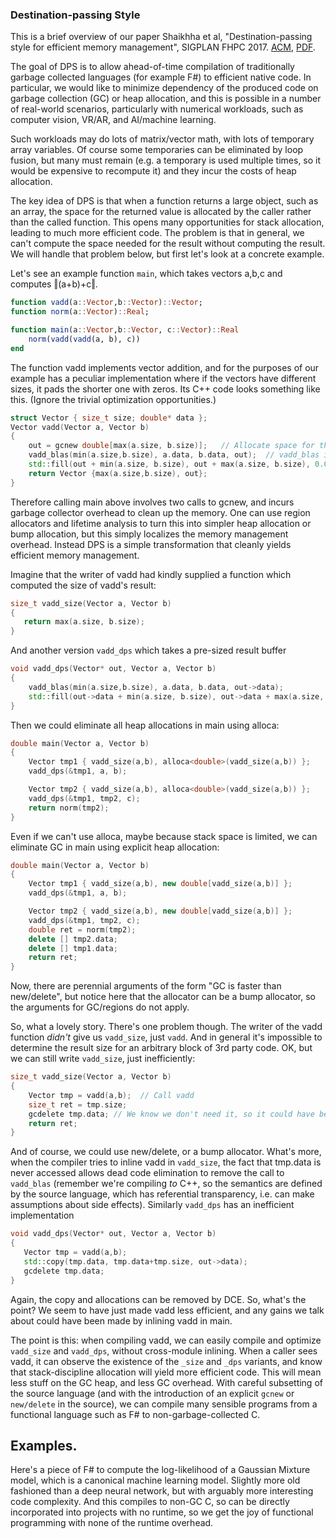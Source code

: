 ### Destination-passing Style

This is a brief overview of our paper Shaikhha et al, "Destination-passing style for efficient memory management", SIGPLAN FHPC 2017.
[ACM](https://dl.acm.org/citation.cfm?id=3122949), 
[PDF](https://www.microsoft.com/en-us/research/wp-content/uploads/2016/11/dps-submitted.pdf).

The goal of DPS is to allow ahead-of-time compilation of traditionally garbage collected languages (for example F#) to efficient native code.   In particular, we would like to minimize dependency of the produced code on garbage collection (GC) or heap allocation, and this is possible in a number of real-world scenarios, particularly with numerical workloads, such as computer vision, VR/AR, and AI/machine learning.

Such workloads may do lots of matrix/vector math, with lots of temporary array variables.  Of course some temporaries can be eliminated by loop fusion, but many must remain (e.g. a temporary is used multiple times, so it would be expensive to recompute it) and they incur the costs of heap allocation.

The key idea of DPS is that when a function returns a large object, such as an array, the space for the returned value is allocated by the caller rather than the called function.   This opens many opportunities for stack allocation, leading to much more efficient code.  The problem is that in general, we can't compute the space needed for the result without computing the result.  We will handle that problem below, but first let's look at a concrete example.

Let's see an example function `main`, which takes vectors a,b,c and computes ‖(a+b)+c‖.

```julia
function vadd(a::Vector,b::Vector)::Vector;
function norm(a::Vector)::Real;

function main(a::Vector,b::Vector, c::Vector)::Real
    norm(vadd(vadd(a, b), c))
end
```

The function vadd implements vector addition, and for the purposes of our example has a peculiar implementation where if the vectors have different sizes, it pads the shorter one with zeros.    Its C++ code looks something like this.  (Ignore the trivial optimization opportunities.)

```c++
struct Vector { size_t size; double* data };
Vector vadd(Vector a, Vector b)
{
    out = gcnew double[max(a.size, b.size)];   // Allocate space for the return value on the GC heap
    vadd_blas(min(a.size,b.size), a.data, b.data, out);  // vadd_blas is some efficient implementation
    std::fill(out + min(a.size, b.size), out + max(a.size, b.size), 0.0);
    return Vector {max(a.size,b.size), out};
}
```

Therefore calling main above involves two calls to gcnew, and incurs garbage collector overhead to clean up the memory.   One can use region allocators and lifetime analysis to turn this into simpler heap allocation or bump allocation, but this simply localizes the memory management overhead.  Instead DPS is a simple transformation that cleanly yields efficient memory management.

Imagine that the writer of vadd had kindly supplied a function which computed the size of vadd's result:

```c++
size_t vadd_size(Vector a, Vector b)
{
   return max(a.size, b.size);
}
```

And another version `vadd_dps` which takes a pre-sized result buffer

```c++
void vadd_dps(Vector* out, Vector a, Vector b)
{
    vadd_blas(min(a.size,b.size), a.data, b.data, out->data);  
    std::fill(out->data + min(a.size, b.size), out->data + max(a.size, b.size), 0.0);
}
```


Then we could eliminate all heap allocations in main using alloca:

```c++
double main(Vector a, Vector b)
{
    Vector tmp1 { vadd_size(a,b), alloca<double>(vadd_size(a,b)) };
    vadd_dps(&tmp1, a, b);

    Vector tmp2 { vadd_size(a,b), alloca<double>(vadd_size(a,b)) };
    vadd_dps(&tmp1, tmp2, c);
    return norm(tmp2);
}
```

Even if we can't use alloca, maybe because stack space is limited, we can eliminate GC in main using explicit heap allocation:

```c++
double main(Vector a, Vector b)
{
    Vector tmp1 { vadd_size(a,b), new double[vadd_size(a,b)] };
    vadd_dps(&tmp1, a, b);

    Vector tmp2 { vadd_size(a,b), new double[vadd_size(a,b)] };
    vadd_dps(&tmp1, tmp2, c);
    double ret = norm(tmp2);
    delete [] tmp2.data;
    delete [] tmp1.data;
    return ret;
}
```

Now, there  are perennial arguments of the form "GC is faster than ​new/delete", but notice here that the allocator can be a bump allocator, so the arguments for GC/regions do not apply.

So, what a lovely story.  There's one problem though.  The writer of the vadd function *didn't* give us `vadd_size`, just `vadd`.  And in general it's impossible to determine the result size for an arbitrary block of 3rd party code.  OK, but we can still write `vadd_size`, just inefficiently:

```c++
size_t vadd_size(Vector a, Vector b)
{
    Vector tmp = vadd(a,b);  // Call vadd
    size_t ret = tmp.size;
    gcdelete tmp.data; // We know we don't need it, so it could have been bump-allocated
    return ret;
}
```

And of course, we could use new/delete, or a bump allocator.  What's more, when the compiler tries to inline vadd in `vadd_size`, the fact that tmp.data is never accessed allows dead code elimination to remove the call to `vadd_blas` (remember we're compiling *to* C++, so the semantics are defined by the source language, which has referential transparency, i.e. can make assumptions about side effects).   Similarly `vadd_dps` has an inefficient implementation

```c++
void vadd_dps(Vector* out, Vector a, Vector b)
{
   Vector tmp = vadd(a,b);
   std::copy(tmp.data, tmp.data+tmp.size, out->data);
   gcdelete tmp.data;
}
```

Again, the copy and allocations can be removed by DCE.  So, what's the point?   We seem to have just made vadd less efficient, and any gains we talk about could have been made by inlining vadd in main.

The point is this: when compiling vadd, we can easily compile and optimize `vadd_size` and `vadd_dps`, without cross-module inlining.   When a caller sees vadd, it can observe the existence of the `_size` and `_dps` variants, and know that stack-discipline allocation will yield more efficient code.  This will mean less stuff on the GC heap, and less GC overhead.  With careful subsetting of the source language (and with the introduction of an explicit `gcnew` or `new/delete` in the source), we can compile many sensible programs from a functional language such as F# to non-garbage-collected C.

## Examples.   

Here's a piece of F# to compute the log-likelihood of a Gaussian Mixture model, which is a canonical machine learning model.  Slightly more old fashioned than a deep neural network, but with arguably more interesting code complexity.  And this compiles to non-GC C, so can be directly incorporated into projects with no runtime, so we get the joy of functional programming with none of the runtime overhead.
